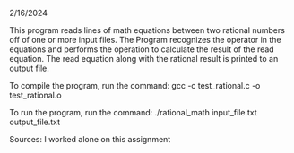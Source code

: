 2/16/2024




This program reads lines of math equations between two rational numbers off of one or more input files. The Program recognizes the operator in the equations and performs the operation to calculate the result of the read equation. The read equation along with the rational result is printed to an output file.


To compile the program, run the command:
gcc -c test_rational.c -o test_rational.o




To run the program, run the command:
./rational_math input_file.txt output_file.txt




Sources: I worked alone on this assignment



